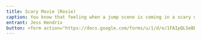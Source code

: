 ```yaml
---
title: Scary Movie (Rosie)
caption: You know that feeling when a jump scene is coming in a scary movie and you don't want to be scared, but you also don't want to miss anything? Rosie does. I got Rosie at the height of the Covid pandemic. Shelters were operating but shut down to visitors and so were full to the max across Oklahoma. When a no kill shelter near me hosted an outdoor adoption, I took Luna to find her a friend. Upon meeting, Luna and Rosie were instantly the best of friends, and I knew Rosie was coming home with us. When I told the shelter manager that I wanted Rosie, a look of disbelieve came over her face and she began to cry. She told me that even though they were a no kill shelter, extenuating circumstance of the pandemic had forced them to reluctantly adopt a euthanization schedule. She said Rosie was the sweetest dog they had, but the longest unadopted pup at the shelter and she was scheduled to be put down the next day. The manager was so excited she waved the adoption fee, gave us a crate, a new dog bed, and a 30lb bad of food. I like to think Luna saved Rosie and I think Rosie knows it.
entrant: Jess Hendrix
button: <form action="https://docs.google.com/forms/u/1/d/e/1FAIpQLSeBblQMqbBMeuApn2iPdutPu_wvMXp7h9YlIcRDEgHzWuKEQw/formResponse" method="post"><div class="form-element"></div><span>Votes</span><input type="text" name="entry.1916643263" required placeholder="$"></br><span>Email</span><input type="text" name="entry.882766101" required><button type="submit" name="button">Cast Votes</button></form>
---
```

